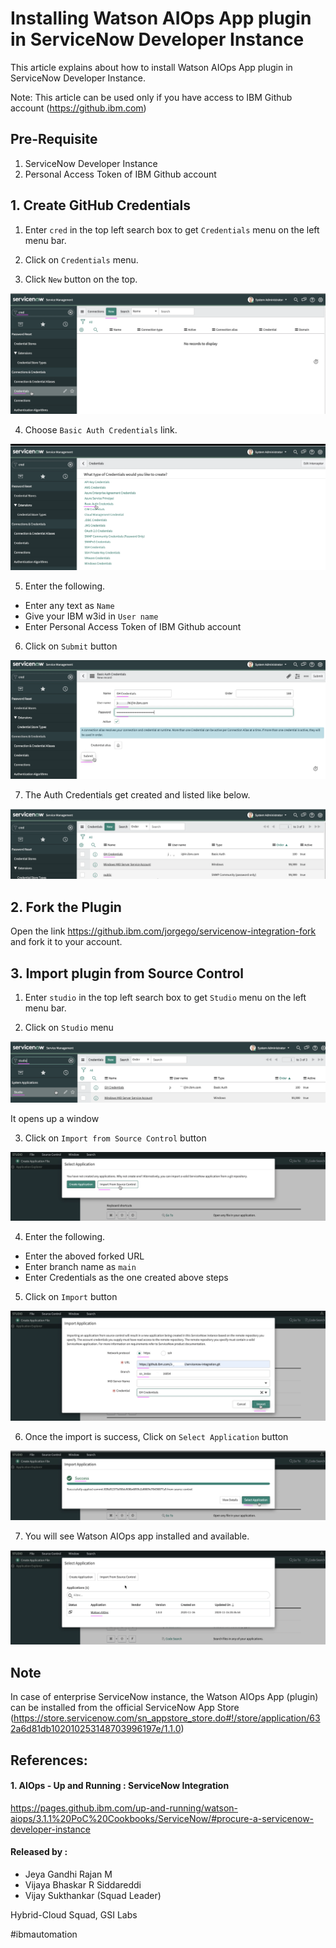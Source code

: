 # Installing Watson AIOps App plugin in ServiceNow Developer Instance

This article explains about how to install Watson AIOps App plugin in ServiceNow Developer Instance.

Note: This article can be used only if you have access to IBM Github account (https://github.ibm.com)

## Pre-Requisite

1. ServiceNow Developer Instance
2. Personal Access Token of IBM Github account 


## 1. Create GitHub Credentials

1. Enter `cred` in the top left search box to get `Credentials` menu on the left menu bar.

2. Click on `Credentials` menu.

3. Click `New` button on the top.

<img src="images/image-00001.png">

4. Choose `Basic Auth Credentials` link.

<img src="images/image-00002.png">

5. Enter  the following.

 - Enter any text as `Name`
 - Give your IBM w3id in `User name`
 - Enter Personal Access Token of IBM Github account
 
6. Click on `Submit` button
 
<img src="images/image-00003.png">

7. The Auth Credentials get created and listed like below.

<img src="images/image-00004.png">


## 2. Fork the Plugin

Open the link https://github.ibm.com/jorgego/servicenow-integration-fork and fork it to your account. 


## 3. Import plugin from Source Control

1. Enter `studio` in the top left search box to get `Studio` menu on the left menu bar.

2. Click on `Studio` menu

<img src="images/image-00005.png">

It opens up a window 

3. Click on `Import from Source Control` button

<img src="images/image-00006.png">

4. Enter  the following.

 - Enter the aboved forked URL
 - Enter branch name as `main`
 - Enter Credentials as the one created above steps

5. Click on `Import` button

<img src="images/image-00007.png">

6. Once the import is success, Click on `Select Application` button

<img src="images/image-00008.png">

7. You will see Watson AIOps app installed and available.

<img src="images/image-00009.png">


## Note

In case of enterprise ServiceNow instance, the Watson AIOps App (plugin) can be installed from the official ServiceNow App Store (https://store.servicenow.com/sn_appstore_store.do#!/store/application/632a6d81db102010253148703996197e/1.1.0)


## References: 

#### 1. AIOps - Up and Running : ServiceNow Integration

https://pages.github.ibm.com/up-and-running/watson-aiops/3.1.1%20PoC%20Cookbooks/ServiceNow/#procure-a-servicenow-developer-instance




#### Released by :
- Jeya Gandhi Rajan M
- Vijaya Bhaskar R Siddareddi
- Vijay Sukthankar (Squad Leader)

Hybrid-Cloud Squad, GSI Labs

#ibmautomation

